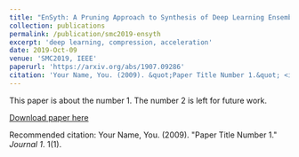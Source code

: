 ```yaml
---
title: "EnSyth: A Pruning Approach to Synthesis of Deep Learning Ensembles"
collection: publications
permalink: /publication/smc2019-ensyth
excerpt: 'deep learning, compression, acceleration'
date: 2019-Oct-09
venue: 'SMC2019, IEEE'
paperurl: 'https://arxiv.org/abs/1907.09286'
citation: 'Your Name, You. (2009). &quot;Paper Title Number 1.&quot; <i>Journal 1</i>. 1(1).'
---
```

This paper is about the number 1. The number 2 is left for future work.

[Download paper here](http://academicpages.github.io/files/paper1.pdf)

Recommended citation: Your Name, You. (2009). "Paper Title Number 1." <i>Journal 1</i>. 1(1).
